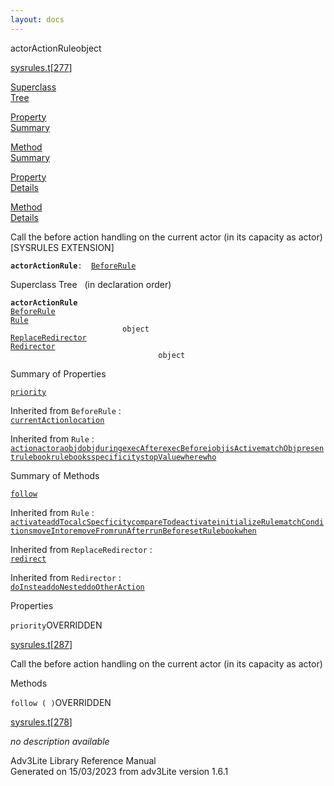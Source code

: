 ```yaml
---
layout: docs
---
```

<span class="title">actorActionRule</span><span class="type">object</span>

[sysrules.t](../file/sysrules.t.html)\[[277](../source/sysrules.t.html#277)\]

[Superclass  
Tree](#_SuperClassTree_)

[Property  
Summary](#_PropSummary_)

[Method  
Summary](#_MethodSummary_)

[Property  
Details](#_Properties_)

[Method  
Details](#_Methods_)



Call the before action handling on the current actor (in its capacity as
actor) \[SYSRULES EXTENSION\]

**`actorActionRule`**` :   `[`BeforeRule`](../object/BeforeRule.html)



<span id="_SuperClassTree_"></span>



<span class="hdln">Superclass Tree</span>   (in declaration order)



**`actorActionRule`**  
[`BeforeRule`](../object/BeforeRule.html)  
[`Rule`](../object/Rule.html)  
`                         object`  
[`ReplaceRedirector`](../object/ReplaceRedirector.html)  
[`Redirector`](../object/Redirector.html)  
`                                 object`  
<span id="_PropSummary_"></span>



<span class="hdln">Summary of Properties</span>  



[`priority`](#priority)

Inherited from `BeforeRule` :  
[`currentAction`](../object/BeforeRule.html#currentAction)[`location`](../object/BeforeRule.html#location)

Inherited from `Rule` :  
[`action`](../object/Rule.html#action)[`actor`](../object/Rule.html#actor)[`aobj`](../object/Rule.html#aobj)[`dobj`](../object/Rule.html#dobj)[`during`](../object/Rule.html#during)[`execAfter`](../object/Rule.html#execAfter)[`execBefore`](../object/Rule.html#execBefore)[`iobj`](../object/Rule.html#iobj)[`isActive`](../object/Rule.html#isActive)[`matchObj`](../object/Rule.html#matchObj)[`present`](../object/Rule.html#present)[`rulebook`](../object/Rule.html#rulebook)[`rulebooks`](../object/Rule.html#rulebooks)[`specificity`](../object/Rule.html#specificity)[`stopValue`](../object/Rule.html#stopValue)[`where`](../object/Rule.html#where)[`who`](../object/Rule.html#who)





<span id="_MethodSummary_"></span>



<span class="hdln">Summary of Methods</span>  



[`follow`](#follow)



Inherited from `Rule` :  
[`activate`](../object/Rule.html#activate)[`addTo`](../object/Rule.html#addTo)[`calcSpecficity`](../object/Rule.html#calcSpecficity)[`compareTo`](../object/Rule.html#compareTo)[`deactivate`](../object/Rule.html#deactivate)[`initializeRule`](../object/Rule.html#initializeRule)[`matchConditions`](../object/Rule.html#matchConditions)[`moveInto`](../object/Rule.html#moveInto)[`removeFrom`](../object/Rule.html#removeFrom)[`runAfter`](../object/Rule.html#runAfter)[`runBefore`](../object/Rule.html#runBefore)[`setRulebook`](../object/Rule.html#setRulebook)[`when`](../object/Rule.html#when)

Inherited from `ReplaceRedirector` :  
[`redirect`](../object/ReplaceRedirector.html#redirect)

Inherited from `Redirector` :  
[`doInstead`](../object/Redirector.html#doInstead)[`doNested`](../object/Redirector.html#doNested)[`doOtherAction`](../object/Redirector.html#doOtherAction)

<span id="_Properties_"></span>



<span class="hdln">Properties</span>  



<span id="priority"></span>

`priority`<span class="rem">OVERRIDDEN</span>

[sysrules.t](../file/sysrules.t.html)\[[287](../source/sysrules.t.html#287)\]



Call the before action handling on the current actor (in its capacity as
actor)



<span id="_Methods_"></span>



<span class="hdln">Methods</span>  



<span id="follow"></span>

`follow ( )`<span class="rem">OVERRIDDEN</span>

[sysrules.t](../file/sysrules.t.html)\[[278](../source/sysrules.t.html#278)\]



*no description available*





Adv3Lite Library Reference Manual  
Generated on 15/03/2023 from adv3Lite version 1.6.1


